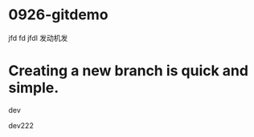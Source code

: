 # 0926-gitdemo



jfd fd jfdl 发动机发

Creating a new branch is quick and simple.
=======
dev

dev222

